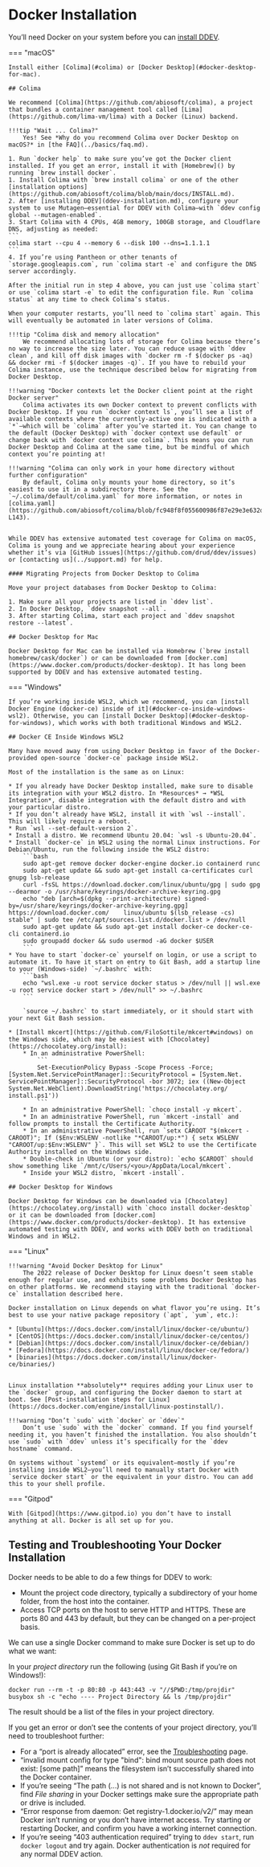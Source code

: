 # Docker Installation

You’ll need Docker on your system before you can [install DDEV](ddev-installation.md).

=== "macOS"

    Install either [Colima](#colima) or [Docker Desktop](#docker-desktop-for-mac).

    ## Colima

    We recommend [Colima](https://github.com/abiosoft/colima), a project that bundles a container management tool called [Lima](https://github.com/lima-vm/lima) with a Docker (Linux) backend.

    !!!tip "Wait ... Colima?"
        Yes! See *Why do you recommend Colima over Docker Desktop on macOS?* in [the FAQ](../basics/faq.md).
    
    1. Run `docker help` to make sure you’ve got the Docker client installed. If you get an error, install it with [Homebrew]() by running `brew install docker`.
    1. Install Colima with `brew install colima` or one of the other [installation options](https://github.com/abiosoft/colima/blob/main/docs/INSTALL.md).
    2. After [installing DDEV](ddev-installation.md), configure your system to use Mutagen—essential for DDEV with Colima—with `ddev config global --mutagen-enabled`.
    3. Start Colima with 4 CPUs, 4GB memory, 100GB storage, and Cloudflare DNS, adjusting as needed:  
    ```
    colima start --cpu 4 --memory 6 --disk 100 --dns=1.1.1.1
    ```
    4. If you’re using Pantheon or other tenants of `storage.googleapis.com`, run `colima start -e` and configure the DNS server accordingly.
    
    After the initial run in step 4 above, you can just use `colima start` or use `colima start -e` to edit the configuration file. Run `colima status` at any time to check Colima’s status.
    
    When your computer restarts, you’ll need to `colima start` again. This will eventually be automated in later versions of Colima.
    
    !!!tip "Colima disk and memory allocation"
        We recommend allocating lots of storage for Colima because there’s no way to increase the size later. You can reduce usage with `ddev clean`, and kill off disk images with `docker rm -f $(docker ps -aq) && docker rmi -f $(docker images -q)`. If you have to rebuild your Colima instance, use the technique described below for migrating from Docker Desktop.

    !!!warning "Docker contexts let the Docker client point at the right Docker server"
        Colima activates its own Docker context to prevent conflicts with Docker Desktop. If you run `docker context ls`, you’ll see a list of available contexts where the currently-active one is indicated with a `*`—which will be `colima` after you’ve started it. You can change to the default (Docker Desktop) with `docker context use default` or change back with `docker context use colima`. This means you can run Docker Desktop and Colima at the same time, but be mindful of which context you’re pointing at!

    !!!warning "Colima can only work in your home directory without further configuration"
        By default, Colima only mounts your home directory, so it’s easiest to use it in a subdirectory there. See the `~/.colima/default/colima.yaml` for more information, or notes in [colima.yaml](https://github.com/abiosoft/colima/blob/fc948f8f055600986f87e29e3e632daf56ac8774/embedded/defaults/colima.yaml#L130-L143).


    While DDEV has extensive automated test coverage for Colima on macOS, Colima is young and we appreciate hearing about your experience whether it’s via [GitHub issues](https://github.com/drud/ddev/issues) or [contacting us](../support.md) for help.

    #### Migrating Projects from Docker Desktop to Colima

    Move your project databases from Docker Desktop to Colima:

    1. Make sure all your projects are listed in `ddev list`.
    2. In Docker Desktop, `ddev snapshot --all`.
    3. After starting Colima, start each project and `ddev snapshot restore --latest`.
    
    ## Docker Desktop for Mac

    Docker Desktop for Mac can be installed via Homebrew (`brew install homebrew/cask/docker`) or can be downloaded from [docker.com](https://www.docker.com/products/docker-desktop). It has long been supported by DDEV and has extensive automated testing.

=== "Windows"

    If you’re working inside WSL2, which we recommend, you can [install Docker Engine (docker-ce) inside of it](#docker-ce-inside-windows-wsl2). Otherwise, you can [install Docker Desktop](#docker-desktop-for-windows), which works with both traditional Windows and WSL2.

    ## Docker CE Inside Windows WSL2

    Many have moved away from using Docker Desktop in favor of the Docker-provided open-source `docker-ce` package inside WSL2.

    Most of the installation is the same as on Linux:

    * If you already have Docker Desktop installed, make sure to disable its integration with your WSL2 distro. In *Resources* → *WSL Integration*, disable integration with the default distro and with your particular distro.
    * If you don’t already have WSL2, install it with `wsl --install`. This will likely require a reboot.
    * Run `wsl --set-default-version 2`.
    * Install a distro. We recommend Ubuntu 20.04: `wsl -s Ubuntu-20.04`.
    * Install `docker-ce` in WSL2 using the normal Linux instructions. For Debian/Ubuntu, run the following inside the WSL2 distro:
        ```bash
        sudo apt-get remove docker docker-engine docker.io containerd runc
        sudo apt-get update && sudo apt-get install ca-certificates curl gnupg lsb-release
        curl -fsSL https://download.docker.com/linux/ubuntu/gpg | sudo gpg --dearmor -o /usr/share/keyrings/docker-archive-keyring.gpg
        echo "deb [arch=$(dpkg --print-architecture) signed-by=/usr/share/keyrings/docker-archive-keyring.gpg] https://download.docker.com/    linux/ubuntu $(lsb_release -cs) stable" | sudo tee /etc/apt/sources.list.d/docker.list > /dev/null
        sudo apt-get update && sudo apt-get install docker-ce docker-ce-cli containerd.io
        sudo groupadd docker && sudo usermod -aG docker $USER
        ```
    * You have to start `docker-ce` yourself on login, or use a script to automate it. To have it start on entry to Git Bash, add a startup line to your (Windows-side) `~/.bashrc` with:
        ```bash
        echo "wsl.exe -u root service docker status > /dev/null || wsl.exe -u root service docker start > /dev/null" >> ~/.bashrc
        ```

        `source ~/.bashrc` to start immediately, or it should start with your next Git Bash session.

    * [Install mkcert](https://github.com/FiloSottile/mkcert#windows) on the Windows side, which may be easiest with [Chocolatey](https://chocolatey.org/install): 
        * In an administrative PowerShell: 
            ```
            Set-ExecutionPolicy Bypass -Scope Process -Force; [System.Net.ServicePointManager]::SecurityProtocol = [System.Net.        ServicePointManager]::SecurityProtocol -bor 3072; iex ((New-Object System.Net.WebClient).DownloadString('https://chocolatey.org/        install.ps1'))
            ```
        * In an administrative PowerShell: `choco install -y mkcert`.
        * In an administrative PowerShell, run `mkcert -install` and follow prompts to install the Certificate Authority.
        * In an administrative PowerShell, run `setx CAROOT "$(mkcert -CAROOT)"; If ($Env:WSLENV -notlike "*CAROOT/up:*") { setx WSLENV "CAROOT/up:$Env:WSLENV" }`. This will set WSL2 to use the Certificate Authority installed on the Windows side.
        * Double-check in Ubuntu (or your distro): `echo $CAROOT` should show something like `/mnt/c/Users/<you>/AppData/Local/mkcert`.
        * Inside your WSL2 distro, `mkcert -install`.

    ## Docker Desktop for Windows

    Docker Desktop for Windows can be downloaded via [Chocolatey](https://chocolatey.org/install) with `choco install docker-desktop` or it can be downloaded from [docker.com](https://www.docker.com/products/docker-desktop). It has extensive automated testing with DDEV, and works with DDEV both on traditional Windows and in WSL2.

=== "Linux"

    !!!warning "Avoid Docker Desktop for Linux"
        The 2022 release of Docker Desktop for Linux doesn’t seem stable enough for regular use, and exhibits some problems Docker Desktop has on other platforms. We recommend staying with the traditional `docker-ce` installation described here.

    Docker installation on Linux depends on what flavor you’re using. It’s best to use your native package repository (`apt`, `yum`, etc.):

    * [Ubuntu](https://docs.docker.com/install/linux/docker-ce/ubuntu/)
    * [CentOS](https://docs.docker.com/install/linux/docker-ce/centos/)
    * [Debian](https://docs.docker.com/install/linux/docker-ce/debian/)
    * [Fedora](https://docs.docker.com/install/linux/docker-ce/fedora/)
    * [binaries](https://docs.docker.com/install/linux/docker-ce/binaries/)


    Linux installation **absolutely** requires adding your Linux user to the `docker` group, and configuring the Docker daemon to start at boot. See [Post-installation steps for Linux](https://docs.docker.com/engine/install/linux-postinstall/).

    !!!warning "Don’t `sudo` with `docker` or `ddev`"
        Don’t use `sudo` with the `docker` command. If you find yourself needing it, you haven’t finished the installation. You also shouldn’t use `sudo` with `ddev` unless it’s specifically for the `ddev hostname` command.

    On systems without `systemd` or its equivalent—mostly if you’re installing inside WSL2—you’ll need to manually start Docker with `service docker start` or the equivalent in your distro. You can add this to your shell profile.

=== "Gitpod"

    With [Gitpod](https://www.gitpod.io) you don’t have to install anything at all. Docker is all set up for you. 

<a name="troubleshooting"></a>

## Testing and Troubleshooting Your Docker Installation

Docker needs to be able to do a few things for DDEV to work:

* Mount the project code directory, typically a subdirectory of your home folder, from the host into the container.
* Access TCP ports on the host to serve HTTP and HTTPS. These are ports 80 and 443 by default, but they can be changed on a per-project basis.

We can use a single Docker command to make sure Docker is set up to do what we want:

In your *project directory* run the following (using Git Bash if you’re on Windows!):

```
docker run --rm -t -p 80:80 -p 443:443 -v "//$PWD:/tmp/projdir" busybox sh -c "echo ---- Project Directory && ls /tmp/projdir"
```

The result should be a list of the files in your project directory.

If you get an error or don’t see the contents of your project directory, you’ll need to troubleshoot further:

* For a “port is already allocated” error, see the [Troubleshooting](../basics/troubleshooting.md#web-server-ports-already-occupied) page.
* “invalid mount config for type "bind": bind mount source path does not exist: [some path]” means the filesystem isn’t successfully shared into the Docker container.
* If you’re seeing “The path (...) is not shared and is not known to Docker”, find *File sharing* in your Docker settings make sure the appropriate path or drive is included.
* “Error response from daemon: Get registry-1.docker.io/v2/” may mean Docker isn’t running or you don’t have internet access. Try starting or restarting Docker, and confirm you have a working internet connection.
* If you’re seeing “403 authentication required” trying to `ddev start`, run `docker logout` and try again. Docker authentication is *not* required for any normal DDEV action.
